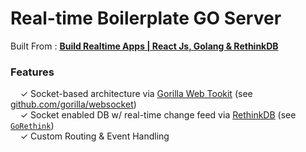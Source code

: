# Real-time Boilerplate GO Server

Built From : [**Build Realtime Apps | React Js, Golang & RethinkDB**](https://www.udemy.com/realtime-apps-with-reactjs-golang-rethinkdb/learn/v4/content)

### Features

&nbsp; &nbsp; ✓ Socket-based architecture via [Gorilla Web Tookit](http://www.gorillatoolkit.org/) (see [github.com/gorilla/websocket](github.com/gorilla/websocket))<br>
&nbsp; &nbsp; ✓ Socket enabled DB w/ real-time change feed via [RethinkDB](https://www.rethinkdb.com/) (see [`GoRethink`](https://github.com/GoRethink/gorethink))<br>
&nbsp; &nbsp; ✓ Custom Routing & Event Handling<br>

